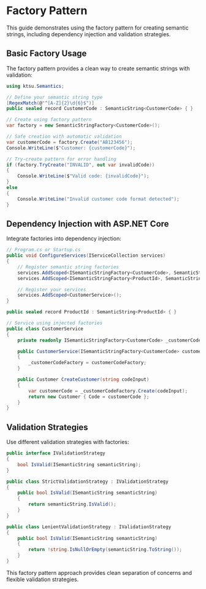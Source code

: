 # Factory Pattern

This guide demonstrates using the factory pattern for creating semantic strings, including dependency injection and validation strategies.

## Basic Factory Usage

The factory pattern provides a clean way to create semantic strings with validation:

```csharp
using ktsu.Semantics;

// Define your semantic string type
[RegexMatch(@"^[A-Z]{2}\d{6}$")]
public sealed record CustomerCode : SemanticString<CustomerCode> { }

// Create using factory pattern
var factory = new SemanticStringFactory<CustomerCode>();

// Safe creation with automatic validation
var customerCode = factory.Create("AB123456");
Console.WriteLine($"Customer: {customerCode}");

// Try-create pattern for error handling
if (factory.TryCreate("INVALID", out var invalidCode))
{
    Console.WriteLine($"Valid code: {invalidCode}");
}
else
{
    Console.WriteLine("Invalid customer code format detected");
}
```

## Dependency Injection with ASP.NET Core

Integrate factories into dependency injection:

```csharp
// Program.cs or Startup.cs
public void ConfigureServices(IServiceCollection services)
{
    // Register semantic string factories
    services.AddScoped<ISemanticStringFactory<CustomerCode>, SemanticStringFactory<CustomerCode>>();
    services.AddScoped<ISemanticStringFactory<ProductId>, SemanticStringFactory<ProductId>>();

    // Register your services
    services.AddScoped<CustomerService>();
}

public sealed record ProductId : SemanticString<ProductId> { }

// Service using injected factories
public class CustomerService
{
    private readonly ISemanticStringFactory<CustomerCode> _customerCodeFactory;

    public CustomerService(ISemanticStringFactory<CustomerCode> customerCodeFactory)
    {
        _customerCodeFactory = customerCodeFactory;
    }

    public Customer CreateCustomer(string codeInput)
    {
        var customerCode = _customerCodeFactory.Create(codeInput);
        return new Customer { Code = customerCode };
    }
}
```

## Validation Strategies

Use different validation strategies with factories:

```csharp
public interface IValidationStrategy
{
    bool IsValid(ISemanticString semanticString);
}

public class StrictValidationStrategy : IValidationStrategy
{
    public bool IsValid(ISemanticString semanticString)
    {
        return semanticString.IsValid();
    }
}

public class LenientValidationStrategy : IValidationStrategy
{
    public bool IsValid(ISemanticString semanticString)
    {
        return !string.IsNullOrEmpty(semanticString.ToString());
    }
}
```

This factory pattern approach provides clean separation of concerns and flexible validation strategies.
